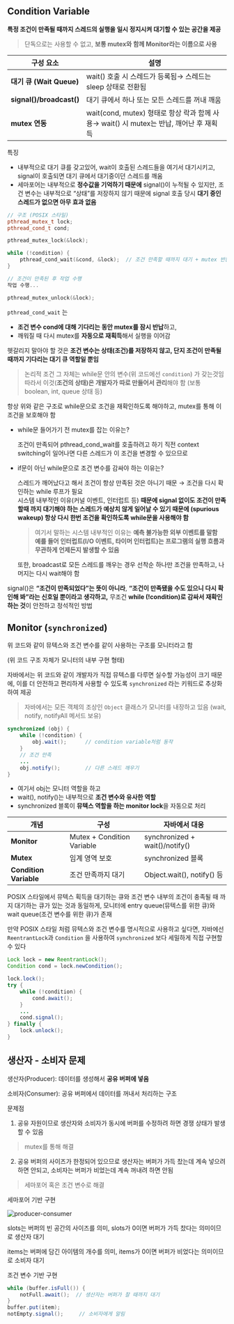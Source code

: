## Condition Variable

**특정 조건이 만족될 때까지 스레드의 실행을 일시 정지시켜 대기할 수 있는 공간을 제공**

> 단독으로는 사용할 수 없고, **보통 mutex와 함께 Monitor라는 이름으로 사용**
> 

| **구성 요소** | **설명** |
| --- | --- |
| **대기 큐 (Wait Queue)** | wait() 호출 시 스레드가 등록됨→ 스레드는 sleep 상태로 전환됨 |
| **signal()/broadcast()** | 대기 큐에서 하나 또는 모든 스레드를 꺼내 깨움 |
| **mutex 연동** | wait(cond, mutex) 형태로 항상 락과 함께 사용→ wait() 시 mutex는 반납, 깨어난 후 재획득 |

특징

- 내부적으로 대기 큐를 갖고있어, wait이 호출된 스레드들을 여기서 대기시키고, signal이 호출되면 대기 큐에서 대기중이던 스레드를 깨움
- 세마포어는 내부적으로 **정수값을 기억하기 때문에** signal()이 누적될 수 있지만, 조건 변수는 내부적으로 “상태”를 저장하지 않기 때문에 signal 호출 당시 **대기 중인 스레드가 없으면 아무 효과 없음**

```cpp
// 구조 (POSIX 스타일)
pthread_mutex_t lock;
pthread_cond_t cond;

pthread_mutex_lock(&lock);

while (!condition) {
    pthread_cond_wait(&cond, &lock);  // 조건 만족할 때까지 대기 + mutex 반환
}

// 조건이 만족된 후 작업 수행
작업 수행...

pthread_mutex_unlock(&lock);
```

`pthread_cond_wait` 는 

- **조건 변수 cond에 대해 기다리는 동안 mutex를 잠시 반납**하고,
- 깨워질 때 다시 mutex를 **자동으로 재획득**해서 실행을 이어감

헷갈리지 말아야 할 것은 **조건 변수는 상태(조건)를 저장하지 않고, 단지 조건이 만족될 때까지 기다리는 대기 큐 역할일 뿐임**

> 논리적 조건 그 자체는 while문 안의 변수(위 코드에선 `condition`) 가 갖는것임
따라서 이것(**조건의 상태)은 개발자가 따로 만들어서 관리**해야 함 (보통 boolean, int, queue 상태 등)
> 

항상 위와 같은 구조로 while문으로 조건을 재확인하도록 해야하고, mutex를 통해 이 조건을 보호해야 함

- while문 들어가기 전 mutex를 잡는 이유는?
    
    조건이 만족되어 pthread_cond_wait를 호출하려고 하기 직전 context switching이 일어나면 다른 스레드가 이 조건을 변경할 수 있으므로
    
- if문이 아닌 while문으로 조건 변수를 감싸야 하는 이유는?
    
    스레드가 깨어났다고 해서 조건이 항상 만족된 것은 아니기 때문 → 조건을 다시 확인하는 while 루프가 필요   
    시스템 내부적인 이유(커널 이벤트, 인터럽트 등) **때문에 signal 없이도 조건이 만족할때 까지 대기해야 하는 스레드가 예상치 않게 일어날 수 있기 때문에 (spurious wakeup) 항상 다시 한번 조건을 확인하도록 while문을 사용해야 함**
    
    > 여기서 말하는 시스템 내부적인 이유는 **예측 불가능한 외부 이벤트를 말함   
    예를 들어 인터럽트(I/O 이벤트, 타이머 인터럽트)는 프로그램의 실행 흐름과 무관하게 언제든지 발생할 수 있음**
    > 
    
    또한, broadcast로 모든 스레드를 깨우는 경우 선착순 하나만 조건을 만족하고, 나머지는 다시 wait해야 함
    

signal()은 **“조건이 만족되었다”는 뜻이 아니라**, **“조건이 만족됐을 수도 있으니 다시 확인해 봐”라는 신호일 뿐이라고 생각하고,** 무조건 **while (!condition)로 감싸서 재확인하는 것**이 안전하고 정석적인 방법

## Monitor (`synchronized`)

위 코드와 같이 뮤텍스와 조건 변수를 같이 사용하는 구조를 모니터라고 함

(위 코드 구조 자체가 모니터의 내부 구현 형태)

자바에서는 위 코드와 같이 개발자가 직접 뮤텍스를 다루면 실수할 가능성이 크기 때문에, 이를 더 안전하고 편리하게 사용할 수 있도록 `synchronized` 라는 키워드로 추상화하여 제공

> 자바에서는 모든 객체의 조상인 `Object` 클래스가 모니터를 내장하고 있음 (wait, notify, notifyAll 메서드 보유)
> 

```java
synchronized (obj) {
    while (!condition) {
        obj.wait();      // condition variable처럼 동작
    }
    // 조건 만족
    ...
    obj.notify();        // 다른 스레드 깨우기
}
```

- 여기서 obj는 모니터 역할을 하고
- wait(), notify()는 내부적으로 **조건 변수와 유사한 역할**
- synchronized 블록이 **뮤텍스 역할을 하는 monitor lock**을 자동으로 처리

| **개념** | **구성** | **자바에서 대응** |
| --- | --- | --- |
| **Monitor** | Mutex + Condition Variable | synchronized + wait()/notify() |
| **Mutex** | 임계 영역 보호 | synchronized 블록 |
| **Condition Variable** | 조건 만족까지 대기 | Object.wait(), notify() 등 |

POSIX 스타일에서 뮤텍스 획득을 대기하는 큐와 조건 변수 내부의 조건이 충족될 때 까지 대기하는 큐가 있는 것과 동일하게, 모니터에 entry queue(뮤텍스를 위한 큐)와 wait queue(조건 변수를 위한 큐)가 존재

만약 POSIX 스타일 처럼 뮤텍스와 조건 변수를 명시적으로 사용하고 싶다면, 자바에선 `ReentrantLock`과 `Condition` 을 사용하여 `synchronized`  보다 세밀하게 직접 구현할 수 있다

```java
Lock lock = new ReentrantLock();
Condition cond = lock.newCondition();

lock.lock();
try {
    while (!condition) {
        cond.await();
    }
    ...
    cond.signal();
} finally {
    lock.unlock();
}
```

## 생산자 - 소비자 문제

생산자(Producer): 데이터를 생성해서 **공유 버퍼에 넣음**

소비자(Consumer): 공유 버퍼에서 데이터를 꺼내서 처리하는 구조

문제점

1. 공유 자원이므로 생산자와 소비자가 동시에 버퍼를 수정하려 하면 경쟁 상태가 발생할 수 있음

> mutex를 통해 해결
> 
2. 공유 버퍼의 사이즈가 한정되어 있으므로 생산자는 버퍼가 가득 찼는데 계속 넣으려 하면 안되고, 소비자는 버퍼가 비었는데 계속 꺼내려 하면 안됨

> 세마포어 혹은 조건 변수로 해결
> 

세마포어 기반 구현

![producer-consumer](https://github.com/user-attachments/assets/cb0b7462-51a8-47e7-a139-74304c713e90)


slots는 버퍼의 빈 공간의 사이즈를 의미, slots가 0이면 버퍼가 가득 찼다는 의미이므로 생산자 대기

items는 버퍼에 담긴 아이템의 개수를 의미, items가 0이면 버퍼가 비었다는 의미이므로 소비자 대기

조건 변수 기반 구현

```java
while (buffer.isFull()) {
    notFull.await();  // 생산자는 버퍼가 찰 때까지 대기
}
buffer.put(item);
notEmpty.signal();     // 소비자에게 알림
```
